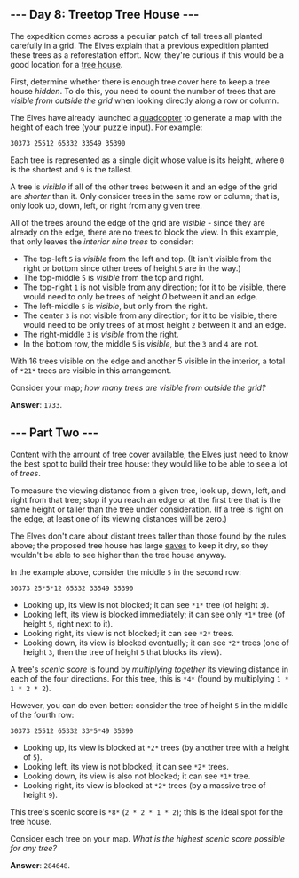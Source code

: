 ## --- Day 8: Treetop Tree House ---

The expedition comes across a peculiar patch of tall trees all planted carefully
in a grid. The Elves explain that a previous expedition planted these trees as a
reforestation effort. Now, they're curious if this would be a good location for
a [tree house][1].

First, determine whether there is enough tree cover here to keep a tree house
*hidden*. To do this, you need to count the number of trees that are *visible
from outside the grid* when looking directly along a row or column.

The Elves have already launched a [quadcopter][2] to generate a map with the
height of each tree (your puzzle input). For example:

`30373
25512
65332
33549
35390
`

Each tree is represented as a single digit whose value is its height, where `0`
is the shortest and `9` is the tallest.

A tree is *visible* if all of the other trees between it and an edge of the grid
are *shorter* than it. Only consider trees in the same row or column; that is,
only look up, down, left, or right from any given tree.

All of the trees around the edge of the grid are *visible* - since they are
already on the edge, there are no trees to block the view. In this example, that
only leaves the *interior nine trees* to consider:

* The top-left `5` is *visible* from the left and top. (It isn't visible from
  the right or bottom since other trees of height `5` are in the way.)
* The top-middle `5` is *visible* from the top and right.
* The top-right `1` is not visible from any direction; for it to be visible,
  there would need to only be trees of height *0* between it and an edge.
* The left-middle `5` is *visible*, but only from the right.
* The center `3` is not visible from any direction; for it to be visible, there
  would need to be only trees of at most height `2` between it and an edge.
* The right-middle `3` is *visible* from the right.
* In the bottom row, the middle `5` is *visible*, but the `3` and `4` are not.

With 16 trees visible on the edge and another 5 visible in the interior, a total
of `*21*` trees are visible in this arrangement.

Consider your map; *how many trees are visible from outside the grid?*

[1]: https://en.wikipedia.org/wiki/Tree_house
[2]: https://en.wikipedia.org/wiki/Quadcopter

**Answer**: `1733`.

## --- Part Two ---

Content with the amount of tree cover available, the Elves just need to know the
best spot to build their tree house: they would like to be able to see a lot of
*trees*.

To measure the viewing distance from a given tree, look up, down, left, and
right from that tree; stop if you reach an edge or at the first tree that is the
same height or taller than the tree under consideration. (If a tree is right on
the edge, at least one of its viewing distances will be zero.)

The Elves don't care about distant trees taller than those found by the rules
above; the proposed tree house has large [eaves][1] to keep it dry, so they
wouldn't be able to see higher than the tree house anyway.

In the example above, consider the middle `5` in the second row:

`30373
25*5*12
65332
33549
35390
`

* Looking up, its view is not blocked; it can see `*1*` tree (of height `3`).
* Looking left, its view is blocked immediately; it can see only `*1*` tree (of
  height `5`, right next to it).
* Looking right, its view is not blocked; it can see `*2*` trees.
* Looking down, its view is blocked eventually; it can see `*2*` trees (one of
  height `3`, then the tree of height `5` that blocks its view).

A tree's *scenic score* is found by *multiplying together* its viewing distance
in each of the four directions. For this tree, this is `*4*` (found by
multiplying `1 * 1 * 2 * 2`).

However, you can do even better: consider the tree of height `5` in the middle
of the fourth row:

`30373
25512
65332
33*5*49
35390
`

* Looking up, its view is blocked at `*2*` trees (by another tree with a height
  of `5`).
* Looking left, its view is not blocked; it can see `*2*` trees.
* Looking down, its view is also not blocked; it can see `*1*` tree.
* Looking right, its view is blocked at `*2*` trees (by a massive tree of height
  `9`).

This tree's scenic score is `*8*` (`2 * 2 * 1 * 2`); this is the ideal spot for
the tree house.

Consider each tree on your map. *What is the highest scenic score possible for
any tree?*

[1]: https://en.wikipedia.org/wiki/Eaves

**Answer**: `284648`.
